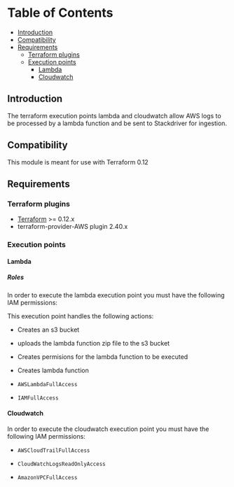 # Table of Contents
<!-- TOC -->
 * [Introduction](#introduction)
 * [Compatibility](#Compatibility)
 * [Requirements](#Requirements)
    * [Terraform plugins](#Terraform-plugins)
    * [Execution points](Execution-points)
         * [Lambda](#Lambda)
         * [Cloudwatch](#Cloudwatch)
            
      
         
    
<!-- TOC -->
## Introduction

The terraform execution points lambda and cloudwatch allow AWS logs to be processed by a lambda function and be sent to Stackdriver for ingestion.

## Compatibility

This module is meant for use with Terraform 0.12

## Requirements

### Terraform plugins
- [Terraform](https://www.terraform.io/downloads.html) >= 0.12.x
- terraform-provider-AWS plugin 2.40.x

### Execution points

#### Lambda

##### Roles

In order to execute the lambda execution point you must have the following IAM permissions:

This execution point handles the following actions:

- Creates an s3 bucket
- uploads the lambda function zip file to the s3 bucket
- Creates permisions for the lambda function to be executed
- Creates lambda function


- `AWSLambdaFullAccess`

- `IAMFullAccess`

#### Cloudwatch

In order to execute the cloudwatch execution point you must have the following IAM permissions:

- `AWSCloudTrailFullAccess`

- `CloudWatchLogsReadOnlyAccess`

- `AmazonVPCFullAccess`
